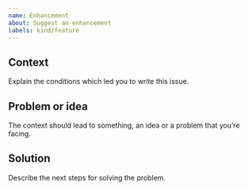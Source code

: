 ```yaml
---
name: Enhancement
about: Suggest an enhancement
labels: kind/feature
---
```


## Context

Explain the conditions which led you to write this issue.

## Problem or idea

The context should lead to something, an idea or a problem that you’re facing.

## Solution

Describe the next steps for solving the problem.
